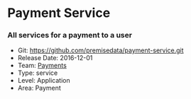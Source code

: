 # Payment Service
### All services for a payment to a user
* Git: https://github.com/premisedata/payment-service.git
* Release Date: 2016-12-01
* Team: [Payments](./../teams/payments.md)
* Type: service
* Level: Application
* Area: Payment
